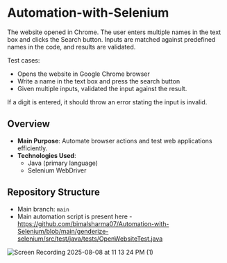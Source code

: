 # Automation-with-Selenium

The website opened in Chrome. The user enters multiple names in the text box and clicks the Search button. Inputs are matched against predefined names in the code, and results are validated.

Test cases:

- Opens the website in Google Chrome browser
- Write a name in the text box and press the search button
- Given multiple inputs, validated the  input against the result.

If a digit is entered, it should throw an error stating the input is invalid.


## Overview

- **Main Purpose**: Automate browser actions and test web applications efficiently.
- **Technologies Used**:  
  - Java (primary language)
  - Selenium WebDriver



## Repository Structure

- Main branch: `main`
- Main automation script is present here - https://github.com/bimalsharma07/Automation-with-Selenium/blob/main/genderize-selenium/src/test/java/tests/OpenWebsiteTest.java


![Screen Recording 2025-08-08 at 11 13 24 PM (1)](https://github.com/user-attachments/assets/7acf5212-4137-46ee-b044-e5e1b3ad35a4)
